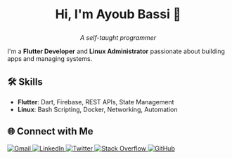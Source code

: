# <p align="center">Hi, I'm Ayoub Bassi 👋</p>

<p align="center">
  <em>A self-taught programmer</em>
</p>

I'm a **Flutter Developer** and **Linux Administrator** passionate about building apps and managing systems.

## 🛠️ Skills
- **Flutter**: Dart, Firebase, REST APIs, State Management
- **Linux**: Bash Scripting, Docker, Networking, Automation

## 🌐 Connect with Me

<p align="left">
  <a href="mailto:0604173773za@gmail.com">
    <img src="https://img.shields.io/badge/Gmail-D14836?style=for-the-badge&logo=gmail&logoColor=white" alt="Gmail">
  </a>
  <a href="https://www.linkedin.com/in/ayoub-b-194581176/">
    <img src="https://img.shields.io/badge/LinkedIn-0077B5?style=for-the-badge&logo=linkedin&logoColor=white" alt="LinkedIn">
  </a>
  <a href="https://x.com/ayoub_bassi">
    <img src="https://img.shields.io/badge/Twitter-1DA1F2?style=for-the-badge&logo=twitter&logoColor=white" alt="Twitter">
  </a>
  <a href="https://stackoverflow.com/users/10292448/ayoub-cyb">
    <img src="https://img.shields.io/badge/Stack_Overflow-FE7A16?style=for-the-badge&logo=stack-overflow&logoColor=white" alt="Stack Overflow">
  </a>
  <a href="https://github.com/bscodee">
    <img src="https://img.shields.io/badge/GitHub-100000?style=for-the-badge&logo=github&logoColor=white" alt="GitHub">
  </a>
</p>
